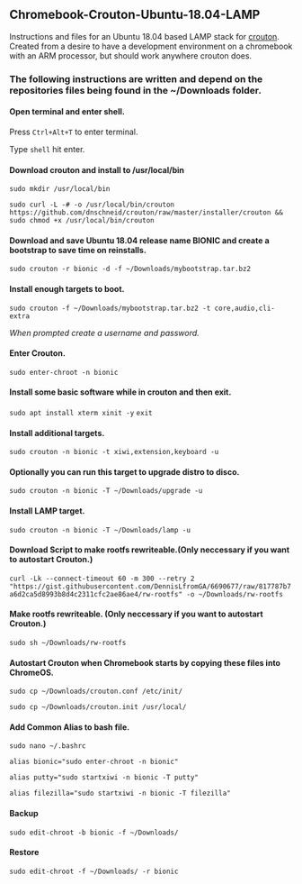 ## Chromebook-Crouton-Ubuntu-18.04-LAMP
Instructions and files for an Ubuntu 18.04 based LAMP stack for [crouton](https://github.com/dnschneid/crouton).
Created from a desire to have a development environment on a chromebook with an ARM processor, but should work anywhere crouton does.

### The following instructions are written and depend on the repositories files being found in the ~/Downloads folder.

#### Open terminal and enter shell.

Press `Ctrl+Alt+T` to enter terminal.

Type `shell` hit enter.

#### Download crouton and install to /usr/local/bin

`sudo mkdir /usr/local/bin`

`sudo curl -L -# -o /usr/local/bin/crouton https://github.com/dnschneid/crouton/raw/master/installer/crouton && sudo chmod +x /usr/local/bin/crouton`

#### Download and save Ubuntu 18.04 release name BIONIC and create a bootstrap to save time on reinstalls.

`sudo crouton -r bionic -d -f ~/Downloads/mybootstrap.tar.bz2`

#### Install enough targets to boot.

`sudo crouton -f ~/Downloads/mybootstrap.tar.bz2 -t core,audio,cli-extra`

*When prompted create a username and password.*

#### Enter Crouton.
`sudo enter-chroot -n bionic`

#### Install some basic software while in crouton and then exit.
`sudo apt install xterm xinit -y`
`exit`

#### Install additional targets.
`sudo crouton -n bionic -t xiwi,extension,keyboard -u`

#### Optionally you can run this target to upgrade distro to disco.
`sudo crouton -n bionic -T ~/Downloads/upgrade -u`

#### Install LAMP target.

`sudo crouton -n bionic -T ~/Downloads/lamp -u`

#### Download Script to make rootfs rewriteable.(Only neccessary if you want to autostart Crouton.)

`curl -Lk --connect-timeout 60 -m 300 --retry 2 "https://gist.githubusercontent.com/DennisLfromGA/6690677/raw/817787b7a6d2ca5d8993b8d4c2311cfc2ae86ae4/rw-rootfs" -o ~/Downloads/rw-rootfs`

#### Make rootfs rewriteable. (Only neccessary if you want to autostart Crouton.)

`sudo sh ~/Downloads/rw-rootfs`

#### Autostart Crouton when Chromebook starts by copying these files into ChromeOS.

`sudo cp ~/Downloads/crouton.conf /etc/init/`

`sudo cp ~/Downloads/crouton.init /usr/local/`

#### Add Common Alias to bash file.
`sudo nano ~/.bashrc`
```
alias bionic="sudo enter-chroot -n bionic"

alias putty="sudo startxiwi -n bionic -T putty"

alias filezilla="sudo startxiwi -n bionic -T filezilla"
```

#### Backup

`sudo edit-chroot -b bionic -f ~/Downloads/`

#### Restore
`sudo edit-chroot -f ~/Downloads/ -r bionic`


